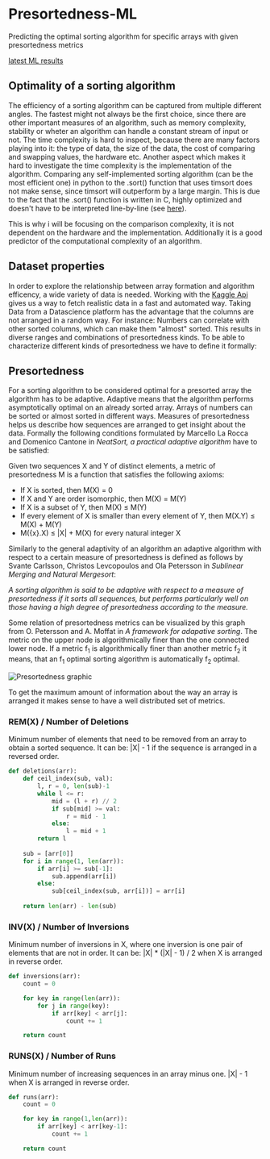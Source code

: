 # Presortedness-ML
Predicting the optimal sorting algorithm for specific arrays with given presortedness metrics

[latest ML results](https://github.com/DavidRichardGit/Presortedness-ML/blob/main/MLModels/NNModel.ipynb)

## Optimality of a sorting algorithm

The efficiency of a sorting algorithm can be captured from multiple different angles. The fastest might not always be the first choice, since there are other important measures of an algorithm, such as memory complexity, stability or wheter an algorithm can handle a constant stream of input or not. The time complexity is hard to inspect, because there are many factors playing into it: the type of data, the size of the data, the cost of comparing and swapping values, the hardware etc. Another aspect which makes it hard to investigate the time complexity is the implementation of the algorithm. Comparing any self-implemented sorting algorithm (can be the most efficient one) in python to the .sort() function that uses timsort does not make sense, since timsort will outperform by a large margin. This is due to the fact that the .sort() function is written in C, highly optimized and doesn't have to be interpreted line-by-line (see [here](https://github.com/DavidRichardGit/Presortedness-ML/blob/main/pythonTimsort%20(2).ipynb)).

This is why i will be focusing on the comparison complexity, it is not dependent on the hardware and the implementation. Additionally it is a good predictor of the computational complexity of an algorithm.

## Dataset properties

In order to explore the relationship between array formation and algorithm efficency, a wide variety of data is needed. Working with the [Kaggle Api](https://www.kaggle.com/docs/api) gives us a way to fetch realistic data in a fast and automated way. Taking Data from a Datascience platform has the advantage that the columns are not arranged in a random way. For instance: Numbers can correlate with other sorted columns, which can make them "almost" sorted. This results in diverse ranges and combinations of presortedness kinds. To be able to characterize different kinds of presortedness we have to define it formally:

## Presortedness

For a sorting algorithm to be considered optimal for a presorted array the algorithm has to be adaptive. Adaptive means that the algorithm performs asymptotically optimal on an already sorted array. 
Arrays of numbers can be sorted or almost sorted in different ways. Measures of presortedness helps us describe how sequences are arranged to get insight about the data.
Formally the following conditions formulated by Marcello La Rocca and Domenico Cantone in _NeatSort, a practical adaptive algorithm_ have to be satisfied: 

Given two sequences X and Y of distinct elements, a metric of presortedness M is a function that satisfies the following axioms:

* If X is sorted, then M(X) = 0
* If X and Y are order isomorphic, then M(X) = M(Y)
* If X is a subset of Y, then M(X) ≤ M(Y)
* If every element of X is smaller than every element of Y, then M(X.Y) ≤ M(X) + M(Y)
* M({x}.X) ≤ |X| + M(X) for every natural integer X

Similarly to the general adaptivity of an algorithm an adaptive algorithm with respect to a certain measure of presortedness is defined as follows by Svante Carlsson, Christos Levcopoulos and Ola Petersson in _Sublinear Merging and Natural Mergesort_:

*A sorting algorithm is said to be adaptive with respect to a measure of presortedness if it sorts all sequences, but performs particularly well on those having a high degree of presortedness according to the measure.*

Some relation of presortedness metrics can be visualized by this graph from O. Petersson and A. Moffat in _A framework for adapative sorting_. The metric on the upper node is algorithmically finer than the one connected lower node. If a metric f<sub>1</sub> is algorithmically finer than another metric f<sub>2</sub> it means, that an f<sub>1</sub> optimal sorting algorithm is automatically f<sub>2</sub> optimal.

![Presortedness graphic](https://i.imgur.com/SnTLZeh.png)

To get the maximum amount of information about the way an array is arranged it makes sense to have a well distributed set of metrics.

### REM(X) / Number of Deletions
Minimum number of elements that need to be removed from an array to obtain a sorted sequence. It can be: |X| - 1 if the sequence is arranged in a reversed order.

```python
def deletions(arr):
    def ceil_index(sub, val):
        l, r = 0, len(sub)-1
        while l <= r:
            mid = (l + r) // 2
            if sub[mid] >= val:
                r = mid - 1
            else:
                l = mid + 1
        return l
 
    sub = [arr[0]]
    for i in range(1, len(arr)):
        if arr[i] >= sub[-1]:
            sub.append(arr[i])
        else:
            sub[ceil_index(sub, arr[i])] = arr[i]
 
    return len(arr) - len(sub)
```

### INV(X) / Number of Inversions
Minimum number of inversions in X, where one inversion is one pair of elements that are not in order. It can be: |X| * (|X| - 1) / 2 when X is arranged in reverse order.

```python
def inversions(arr):
    count = 0

    for key in range(len(arr)):
        for j in range(key):
            if arr[key] < arr[j]:
                count += 1

    return count
```

### RUNS(X) / Number of Runs
Minimum number of increasing sequences in an array minus one. |X| - 1 when X is arranged in reverse order.

```python
def runs(arr):
    count = 0

    for key in range(1,len(arr)):
        if arr[key] < arr[key-1]:
            count += 1

    return count
```
